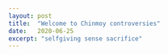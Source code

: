```yaml
---
layout: post
title:  "Welcome to Chinmoy controversies"
date:   2020-06-25
excerpt: "selfgiving sense sacrifice"
---
```

